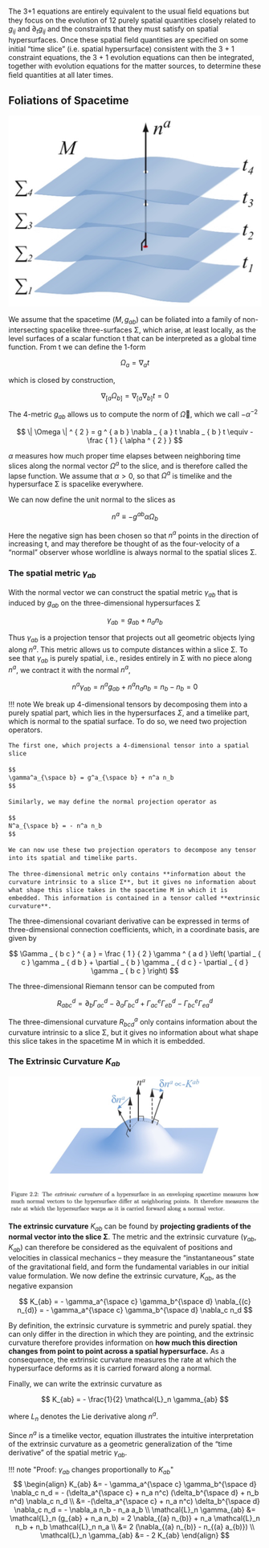 The 3+1 equations are entirely equivalent to the usual ﬁeld equations but they focus on the evolution of 12 purely spatial quantities closely related to $g_{ij}$ and $\partial_t g_{ij}$ and the constraints that they must satisfy on spatial hypersurfaces. Once these spatial ﬁeld quantities are specified on some initial “time slice” (i.e. spatial hypersurface) consistent with the 3 + 1 constraint equations, the 3 + 1 evolution equations can then be integrated, together with evolution equations for the matter sources, to determine these ﬁeld quantities at all later times.

## Foliations of Spacetime

![](media/15533281773996.jpg)

We assume that the spacetime $(M, g_{ab})$ can be foliated into a family of non-intersecting spacelike three-surfaces Σ, which arise, at least locally, as the level surfaces of a scalar function t that can be interpreted as a global time function. From t we can define the 1-form

$$
\Omega _ { a } = \nabla _ { a } t
$$

which is closed by construction,

$$
\nabla _ { [ a } \Omega _ { b ] } = \nabla _ { [ a } \nabla _ { b ] } t = 0
$$

The 4-metric $g_{ab}$ allows us to compute the norm of $\tilde{Ω}$􏰞, which we call $- \alpha ^ { - 2 }$

$$
\| \Omega \| ^ { 2 } = g ^ { a b } \nabla _ { a } t \nabla _ { b } t \equiv - \frac { 1 } { \alpha ^ { 2 } }
$$

$α$ measures how much proper time elapses between neighboring time slices along the normal vector $Ω^a$ to the slice, and is therefore called the lapse function. We assume that $α > 0$, so that $Ω^a$ is timelike and the hypersurface Σ is spacelike everywhere.

We can now define the unit normal to the slices as

$$
n ^ { a } \equiv - g ^ { a b } \alpha \Omega _ { b }
$$

Here the negative sign has been chosen so that $n^a$ points in the direction of increasing t, and may therefore be thought of as the four-velocity of a “normal” observer whose worldline is always normal to the spatial slices Σ.

### The spatial metric $\gamma_{ab}$

With the normal vector we can construct the spatial metric $\gamma_{ab}$ that is induced by $g_{ab}$ on the three-dimensional hypersurfaces Σ

$$
\gamma_{ab} = g_{ab} + n_a n_b
$$

Thus $\gamma_{ab}$ is a projection tensor that projects out all geometric objects lying along $n^a$. This metric allows us to compute distances within a slice Σ. To see that $γ_{ab}$ is purely spatial, i.e., resides entirely in Σ with no piece along $n^a$, we contract it with the normal $n^a$,

$$
n ^ { a } \gamma _ { a b } = n ^ { a } g _ { a b } + n ^ { a } n _ { a } n _ { b } = n _ { b } - n _ { b } = 0
$$

!!! note
    We break up 4-dimensional tensors by decomposing them into a purely spatial part, which lies in the hypersurfaces $\Sigma$, and a timelike part, which is normal to the spatial surface. To do so, we need two projection operators.

    The first one, which projects a 4-dimensional tensor into a spatial slice

    $$
    \gamma^a_{\space b} = g^a_{\space b} + n^a n_b
    $$

    Similarly, we may define the normal projection operator as

    $$
    N^a_{\space b} = - n^a n_b
    $$

    We can now use these two projection operators to decompose any tensor into its spatial and timelike parts.

    The three-dimensional metric only contains **information about the curvature intrinsic to a slice Σ**, but it gives no information about what shape this slice takes in the spacetime M in which it is embedded. This information is contained in a tensor called **extrinsic curvature**.

The three-dimensional covariant derivative can be expressed in terms of three-dimensional connection coefficients, which, in a coordinate basis, are given by

$$
\Gamma _ { b c } ^ { a } = \frac { 1 } { 2 } \gamma ^ { a d } \left( \partial _ { c } \gamma _ { d b } + \partial _ { b } \gamma _ { d c } - \partial _ { d } \gamma _ { b c } \right)
$$

The three-dimensional Riemann tensor can be computed from

$$
R _ { a b c } ^ { d } = \partial _ { b } \Gamma _ { a c } ^ { d } - \partial _ { a } \Gamma _ { b c } ^ { d } + \Gamma _ { a c } ^ { e } \Gamma _ { e b } ^ { d } - \Gamma _ { b c } ^ { e } \Gamma _ { e a } ^ { d }
$$

The three-dimensional curvature $R _ { b c d } ^ { a }$ only contains information about the curvature intrinsic to a slice Σ, but it gives no information about what shape this slice takes in the spacetime M in which it is embedded.

### The Extrinsic Curvature $K_{ab}$

![](media/15533289903023.jpg)

**The extrinsic curvature** $K_{ab}$ can be found by **projecting gradients of the normal vector into the slice Σ**. The metric and the extrinsic curvature $(\gamma_{ab}, K_{ab})$ can therefore be considered as the equivalent of positions and velocities in classical mechanics – they measure the “instantaneous” state of the gravitational ﬁeld, and form the fundamental variables in our initial value formulation.
We now define the extrinsic curvature, $K_{ab}$, as the negative expansion

$$
K_{ab} = - \gamma_a^{\space c} \gamma_b^{\space d} \nabla_{(c} n_{d)} = - \gamma_a^{\space c} \gamma_b^{\space d} \nabla_c n_d
$$

By definition, the extrinsic curvature is symmetric and purely spatial. they can only differ in the direction in which they are pointing, and the extrinsic curvature therefore provides information on **how much this direction changes from point to point across a spatial hypersurface.** As a consequence, the extrinsic curvature measures the rate at which the hypersurface deforms as it is carried forward along a normal.

Finally, we can write the extrinsic curvature as

$$
K_{ab} = - \frac{1}{2} \mathcal{L}_n \gamma_{ab}
$$

where $L_n$ denotes the Lie derivative along $n^a$.

Since $n^a$ is a timelike vector, equation illustrates the intuitive interpretation of the extrinsic curvature as a geometric generalization of the “time derivative” of the spatial metric $\gamma_{ab}$.

!!! note "Proof: $\gamma_{ab}$ changes proportionally to $K_{ab}$"
    $$
    \begin{align}
    K_{ab} &= - \gamma_a^{\space c} \gamma_b^{\space d} \nabla_c n_d = - (\delta_a^{\space c} + n_a n^c) (\delta_b^{\space d} + n_b n^d) \nabla_c n_d  \\
           &= -(\delta_a^{\space c} + n_a n^c) \delta_b^{\space d} \nabla_c n_d = - \nabla_a n_b - n_a a_b \\
    \mathcal{L}_n \gamma_{ab} &= \mathcal{L}_n (g_{ab} + n_a n_b) = 2 \nabla_{(a} n_{b)} + n_a \mathcal{L}_n n_b + n_b \mathcal{L}_n n_a \\
                              &= 2 (\nabla_{(a} n_{b)} - n_{(a} a_{b)})  \\
    \mathcal{L}_n \gamma_{ab} &= - 2 K_{ab}
    \end{align}
    $$